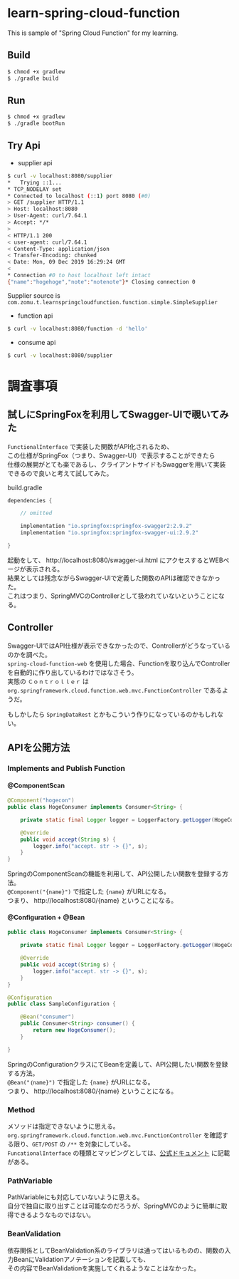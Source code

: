 # learn-spring-cloud-function

This is sample of "Spring Cloud Function" for my learning.  

## Build 

```bash
$ chmod +x gradlew
$ ./gradle build
```

## Run

```bash
$ chmod +x gradlew
$ ./gradle bootRun
```

## Try Api

- supplier api

```bash
$ curl -v localhost:8080/supplier
*   Trying ::1...
* TCP_NODELAY set
* Connected to localhost (::1) port 8080 (#0)
> GET /supplier HTTP/1.1
> Host: localhost:8080
> User-Agent: curl/7.64.1
> Accept: */*
> 
< HTTP/1.1 200 
< user-agent: curl/7.64.1
< Content-Type: application/json
< Transfer-Encoding: chunked
< Date: Mon, 09 Dec 2019 16:29:24 GMT
< 
* Connection #0 to host localhost left intact
{"name":"hogehoge","note":"notenote"}* Closing connection 0
```

Supplier source is `com.zomu.t.learnspringcloudfunction.function.simple.SimpleSupplier`  

- function api
```bash
$ curl -v localhost:8080/function -d 'hello'

```
- consume api
```bash
$ curl -v localhost:8080/supplier

```


# 調査事項

## 試しにSpringFoxを利用してSwagger-UIで覗いてみた

`FunctionalInterface` で実装した関数がAPI化されるため、  
この仕様がSpringFox（つまり、Swagger-UI）で表示することができたら  
仕様の展開がとても楽であるし、クライアントサイドもSwaggerを用いて実装できるので良いと考えて試してみた。

build.gradle
```groovy
dependencies {

    // omitted

	implementation "io.springfox:springfox-swagger2:2.9.2"
	implementation "io.springfox:springfox-swagger-ui:2.9.2"

}
```

起動をして、 http://localhost:8080/swagger-ui.html にアクセスするとWEBページが表示される。  
結果としては残念ながらSwagger-UIで定義した関数のAPIは確認できなかった。  
これはつまり、SpringMVCのControllerとして扱われていないということになる。

## Controller

Swagger-UIではAPI仕様が表示できなかったので、Controllerがどうなっているのかを調べた。  
`spring-cloud-function-web` を使用した場合、Functionを取り込んでControllerを自動的に作り出しているわけではなさそう。  
実態の `Ｃｏｎｔｒｏｌｌｅｒ` は `org.springframework.cloud.function.web.mvc.FunctionController` であるようだ。  

もしかしたら `SpringDataRest` とかもこういう作りになっているのかもしれない。


## APIを公開方法

### Implements and Publish Function

#### @ComponentScan

```java
@Component("hogecon")
public class HogeConsumer implements Consumer<String> {

    private static final Logger logger = LoggerFactory.getLogger(HogeConsumer.class);

    @Override
    public void accept(String s) {
        logger.info("accept. str -> {}", s);
    }
}
```

SpringのComponentScanの機能を利用して、API公開したい関数を登録する方法。  
`@Component("{name}")` で指定した `{name}` がURLになる。  
つまり、 http://localhost:8080/{name} ということになる。

#### @Configuration + @Bean

```java
public class HogeConsumer implements Consumer<String> {

    private static final Logger logger = LoggerFactory.getLogger(HogeConsumer.class);

    @Override
    public void accept(String s) {
        logger.info("accept. str -> {}", s);
    }
}

@Configuration
public class SampleConfiguration {

    @Bean("consumer")
    public Consumer<String> consumer() {
        return new HogeConsumer();
    }

}
```

SpringのConfigurationクラスにてBeanを定義して、API公開したい関数を登録する方法。  
`@Bean("｛name}")` で指定した `{name}` がURLになる。  
つまり、 http://localhost:8080/{name} ということになる。

### Method

メソッドは指定できないように思える。  
`org.springframework.cloud.function.web.mvc.FunctionController` を確認する限り、`GET/POST` の `/**` を対象にしている。  
`FuncationalInterface` の種類とマッピングとしては、[公式ドキュメント](https://cloud.spring.io/spring-cloud-function/reference/html/spring-cloud-function.html#_standalone_web_applications) に記載がある。

### PathVariable

PathVariableにも対応していないように思える。  
自分で独自に取り出すことは可能なのだろうが、SpringMVCのように簡単に取得できるようなものではない。

### BeanValidation

依存関係としてBeanValidation系のライブラリは通ってはいるものの、関数の入力BeanにValidationアノテーションを記載しても、  
その内容でBeanValidationを実施してくれるようなことはなかった。
